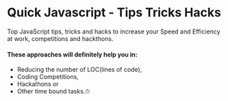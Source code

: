 # Quick Javascript - Tips Tricks Hacks
Top JavaScript tips, tricks and hacks to increase your Speed and Efficiency at work, competitions and hackthons.

#### These approaches will definitely help you in:

* Reducing the number of LOC(lines of code),
* Coding Competitions,
* Hackathons or
* Other time bound tasks.⏱
